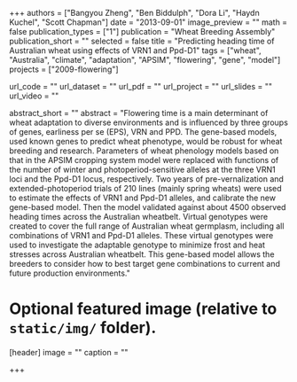 +++
authors = ["Bangyou Zheng", "Ben Biddulph", "Dora Li", "Haydn Kuchel", "Scott Chapman"]
date = "2013-09-01"
image_preview = ""
math = false
publication_types = ["1"]
publication = "Wheat Breeding Assembly"
publication_short = ""
selected = false
title = "Predicting heading time of Australian wheat using effects of VRN1 and Ppd-D1"
tags = ["wheat", "Australia", "climate", "adaptation", "APSIM", "flowering", "gene", "model"]
projects = ["2009-flowering"]

url_code = ""
url_dataset = ""
url_pdf = ""
url_project = ""
url_slides = ""
url_video = ""

abstract_short = ""
abstract = "Flowering time is a main determinant of wheat adaptation to diverse environments and is influenced by three groups of genes, earliness per se (EPS), VRN and PPD. The gene-based models, used known genes to predict wheat phenotype, would be robust for wheat breeding and research. Parameters of wheat phenology models based on that in the APSIM cropping system model were replaced with functions of the number of winter and photoperiod-sensitive alleles at the three VRN1 loci and the Ppd-D1 locus, respectively. Two years of pre-vernalization and extended-photoperiod trials of 210 lines (mainly spring wheats) were used to estimate the effects of VRN1 and Ppd-D1 alleles, and calibrate the new gene-based model. Then the model validated against about 4500 observed heading times across the Australian wheatbelt. Virtual genotypes were created to cover the full range of Australian wheat germplasm, including all combinations of VRN1 and Ppd-D1 alleles. These virtual genotypes were used to investigate the adaptable genotype to minimize frost and heat stresses across Australian wheatbelt. This gene-based model allows the breeders to consider how to best target gene combinations to current and future production environments."


# Optional featured image (relative to `static/img/` folder).
[header]
image = ""
caption = ""

+++
